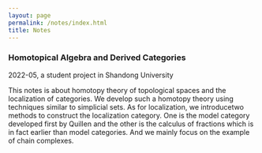 ```yaml
---
layout: page
permalink: /notes/index.html
title: Notes
---
```


### Homotopical Algebra and Derived Categories
2022-05, a student project in Shandong University

This notes is about homotopy theory of topological spaces and the localization of categories. We develop such a homotopy theory using techniques similar to simplicial sets. As for localization, we introducetwo methods to construct the localization category. One is the model category developed first by Quillen and the other is the calculus of fractions which is in fact earlier than model categories. And we mainly focus on the example of chain complexes.
